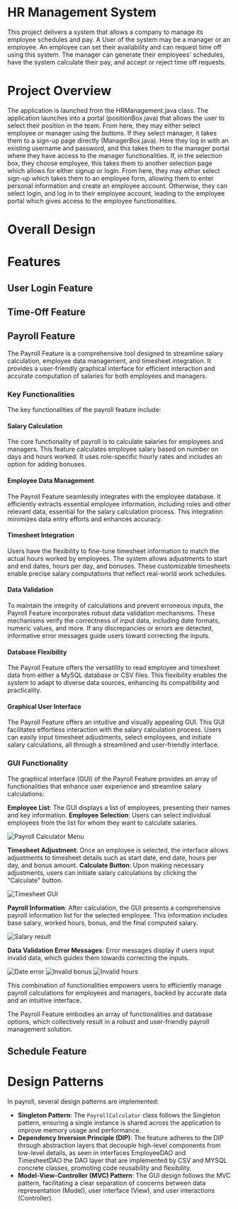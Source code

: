 # HR Management System

This project delivers a system that allows a company to manage its employee schedules and pay.
A User of the system may be a manager or an employee. An employee can set their availability and can request time off using this system. The manager can generate their employees' schedules, have the system calculate their pay, and accept or reject time off requests.

# Project Overview
The application is launched from the HRManagement.java class. The application launches into a portal (positionBox.java) that allows the user to select their position in the team. From here, they may either select employee or manager using the buttons. If they select manager, it takes them to a sign-up page directly (ManagerBox.java). Here they log in with an existing username and password, and this takes them to the manager portal where they have access to the manager functionalities. If, in the selection box, they choose employee, this takes them to another selection page which allows for either signup or login. From here, they may either select sign-up which takes them to an employee form, allowing them to enter personal information and create an employee account. Otherwise, they can select login, and log in to their employee account, leading to the employee portal which gives access to the employee functionalities.

# Overall Design

# Features

## User Login Feature

## Time-Off Feature

## Payroll Feature

The Payroll Feature is a comprehensive tool designed to streamline salary calculation, employee data management, and timesheet integration. It provides a user-friendly graphical interface for efficient interaction and accurate computation of salaries for both employees and managers. 

### Key Functionalities

The key functionalities of the payroll feature include:

#### Salary Calculation
The core functionality of payroll is to calculate salaries for employees and managers. This feature calculates employee salary based on number on days and hours worked. 
It uses role-specific hourly rates and includes an option for adding bonuses. 

#### Employee Data Management
The Payroll Feature seamlessly integrates with the employee database. It efficiently extracts essential employee information, including roles and other relevant data, essential for the salary calculation process. This integration minimizes data entry efforts and enhances accuracy.

#### Timesheet Integration
Users have the flexibility to fine-tune timesheet information to match the actual hours worked by employees. The system allows adjustments to start and end dates, hours per day, and bonuses. These customizable timesheets enable precise salary computations that reflect real-world work schedules.

#### Data Validation
To maintain the integrity of calculations and prevent erroneous inputs, the Payroll Feature incorporates robust data validation mechanisms. These mechanisms verify the correctness of input data, including date formats, numeric values, and more. If any discrepancies or errors are detected, informative error messages guide users toward correcting the inputs.

#### Database Flexibility
The Payroll Feature offers the versatility to read employee and timesheet data from either a MySQL database or CSV files. This flexibility enables the system to adapt to diverse data sources, enhancing its compatibility and practicality.

#### Graphical User Interface
The Payroll Feature offers an intuitive and visually appealing GUI. This GUI facilitates effortless interaction with the salary calculation process. Users can easily input timesheet adjustments, select employees, and initiate salary calculations, all through a streamlined and user-friendly interface.

### GUI Functionality
The graphical interface (GUI) of the Payroll Feature provides an array of functionalities that enhance user experience and streamline salary calculations:

**Employee List**: The GUI displays a list of employees, presenting their names and key information.
**Employee Selection**: Users can select individual employees from the list for whom they want to calculate salaries.

![Payroll Calculator Menu](./images/payroll_gui.png)

**Timesheet Adjustment**: Once an employee is selected, the interface allows adjustments to timesheet details such as start date, end date, hours per day, and bonus amount.
**Calculate Button**: Upon making necessary adjustments, users can initiate salary calculations by clicking the "Calculate" button.

![Timesheet GUI](./images/timesheetgui.png)

**Payroll Information**: After calculation, the GUI presents a comprehensive payroll information list for the selected employee. This information includes base salary, worked hours, bonus, and the final computed salary.

![Salary result](./images/salary_result_gui.png)

**Data Validation Error Messages**: Error messages display if users input invalid data, which guides them towards correcting the inputs.

![Date error](./images/date_error_gui.png)
![Invalid bonus](./images/invalid_bonus_gui.png)
![Invalid hours](./images/invalid_hours_gui.png)

This combination of functionalities empowers users to efficiently manage payroll calculations for employees and managers, backed by accurate data and an intuitive interface.

The Payroll Feature embodies an array of functionalities and database options, which collectively result in a robust and user-friendly payroll management solution.


## Schedule Feature


# Design Patterns

In payroll, several design patterns are implemented: 
- **Singleton Pattern**: The `PayrollCalculator` class follows the Singleton pattern, ensuring a single instance is shared across the application to improve memory usage and performance.
- **Dependency Inversion Principle (DIP)**: The feature adheres to the DIP through abstraction layers that decouple high-level components from low-level details, as seen in interfaces EmployeeDAO and TimesheetDAO the DAO layer that are implemented by CSV and MYSQL concrete classes, promoting code reusability and flexibility.
- **Model-View-Controller (MVC) Pattern**: The GUI design follows the MVC pattern, facilitating a clear separation of concerns between data representation (Model), user interface (View), and user interactions (Controller).
